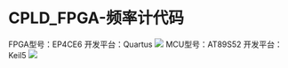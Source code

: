 # CPLD_FPGA-频率计代码
FPGA型号：EP4CE6  开发平台：Quartus
![](http://ovi0g999d.bkt.clouddn.com/201807191349_431.jpg)
MCU型号：AT89S52  开发平台：Keil5
![](http://ovi0g999d.bkt.clouddn.com/201807191349_380.jpg)